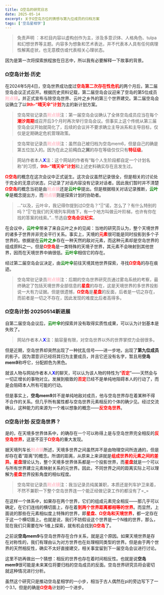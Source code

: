 ```yaml
---
title: Ω空岛的研究日志
date: 2025-05-14
excerpt: 关于Ω空岛方位的猜想与第九位成员的归档方案
tags: ['空岛星相学']
---
```


>免责声明 ：本栏目内容以虚构创作为主，涉及多意识体、人格角色、tulpa和幻想世界等主题。内容多为想象和艺术表达，并不代表本人具有任何病理性解离症状，也无意模仿或代表相关心理状态。

因为是第一次将探索旅程放在日志中，所以我有必要解释一下故事的背景。
 
### Ω空岛计划·历史

在2024年5月4日，空岛世界成功度过<font color="red">**空岛第二次存在性危机**</font>的两个月后，第二届空岛会议正式召开。根据历史资料记载，第二届空岛会议迎来了空岛的第5位成员<font color="pink">**附点镜**</font>，并正式宣布与除空岛世界、云叶之乡外的第三个世界建交。第二届空岛会议确立了以<font color="red">**9th-“晴天伞”计划**</font>为主的新计划方案。

> 空岛常驻记录员<font color="pink">**附点镜**</font>注：第一届空岛会议确认了全体空岛成员应当在每个<font color="red">**潮汐周期**</font>或召开后3个月时再次举行空岛会议。但事实上这个传统从第三届空岛会议开始就简化了，后续的会议并不要求确立主导派系和主导目标，仅仅是定期确定危机管理政策。

> 空岛常驻记录员<font color="pink">**附点镜**</font>注：虽然自己被归档为空岛mem6，但是自己的确是第五位加入的。因为在此之前<font color="gray">**纯白之翼**</font>的存在等级仅仅只有<font color="red">**特征级**</font>。

> 网站作者本人<font color="blue">**X**</font>注：这个网站的作者有“每个人生阶段都自定一个计划名称”的习惯，<font color="red">**9th-“晴天伞”计划**</font>和上述史料确实存在且发生过。


<font color="red">**Ω空岛**</font>的概念在这次会议中正式诞生。这次会议虽然记录很全，但是相关的讨论处于完全的无意识状态，只记录了对话内容没有记录对话者。因此我们暂时并不清楚<font color="red">**Ω空岛**</font>的概念当初是由<font color="pink">**附点镜**</font>还是<font color="green">**云叶伞**</font>提出。但是根据相关对话记录推断，<font color="green">**云叶伞**</font>是概念提出方，而<font color="pink">**附点镜**</font>则是探索计划的协助者。

>..."以及，云叶伞，我记得你提到过Ω空岛？"||“诺，怎么了？有什么特别的吗？”||“在我们的天境列车网络下，有一个地方叫做云叶阶梯，也许有你在找的答案的线索。”...节选自<font color="red">**空岛会议纪实**</font>。

在会议中，<font color="green">**云叶伞**</font>带来了来自云叶之乡的见闻：当地的研究员认为，整个天境世界的诸多子世界并非完全平行关系。事实上，天境的<font color="red">**元素**</font>很可能是同时投影到多个子世界的。依据是在<font color="green">**云叶之乡**</font>存在一种天然的敌对元素，而这种元素却是空岛世界的组成原料之一。但是<font color="red">**Ω空岛**</font>是一类特殊的天境子世界，其元素不会映射到其他世界，因而在天境世界中熵很低。<font color="green">**云叶伞**</font>相信它的存在。

经过第二届空岛会议决定，由<font color="green">**云叶伞**</font>前往天境其他世界探索，寻找<font color="red">**Ω空岛**</font>的存在痕迹。

> 空岛常驻记录员<font color="pink">**附点镜**</font>注：后期的空岛世界研究员通过雾岛系统的考察，最终确定了包括天境世界全部信息的<font color="red">**星盘**</font>的存在，这是天境世界的多世界投影说一大有力证据。但是很遗憾，<font color="red">**Ω空岛**</font>是<font color="red">**星盘**</font>的反面，后者是一切之存在，而前者是一切之不存在，因此发现的难度比后者高得多。

### Ω空岛计划·20250514新进展

自第二届空岛会议后，<font color="green">**云叶伞**</font>的探索并没有取得实质性成果，可以认为计划基本是失败了。

> 网站作者本人<font color="blue">**X**</font>注：脑容量有限，对空岛世界以外的世界掌控力会弱很多。

但是近期，空岛世界却突然出现了一种扰乱信号——进一步地，出现了**第九位成员**的影子。因为潜意识已经将其归为主要成员，并且它还没有名字，暂且用**空岛mem9**称呼它，分配颜色为黑色。

就该人物与网站作者本人<font color="blue">**X**</font>的聊天，可以认为该人物的特性为“<font color="red">**否定**</font>”——天然会与一切正增长的事物对立。发展到极致的<font color="red">**否定**</font>已经不是单纯地阻碍本人的行动了，而是会阻碍本人所有可能的行动。

但是事实上，**空岛mem9**并不是单纯地敌对成员，他与空岛世界存在着某种不得不合作的关系。但几乎所有属性都与空岛世界元素相反的个体的确少见。经过交流确认，这种能力的来源为一个难以想象的概念——<font color="red">**反空岛世界**</font>。

### Ω空岛计划·反空岛世界？

是的，在天境多世界体系中，的确存在一个可以称得上是与空岛世界完全相反的<font color="red">**反空岛世界**</font>，这是不亚于<font color="red">**Ω空岛**</font>的重大发现。

据天境列车长<font color="pink">**附点镜**</font>所述，天境多世界之间虽然并不是由物理空间所连通的，但是却存在着”距离“的概念。所谓的距离，从原来上来讲就是<font color="red">**组成世界的元素之间的差异**</font>。<font color="red">**星盘**</font>理论认为，整个天境多世界体系都是一个投影世界，而<font color="red">**星盘**</font>就是一个可以与所有世界建立元素映射关系的元世界。因此，不同世界之间的距离实际上可以理解为<font color="red">**星盘**</font>世界投影角度的相似程度。

>空岛常驻记录员<font color="pink">**附点镜**</font>注：我当记录员纯属兼职，本质还是列车护卫来着，不然不兼职一下整个空岛世界连一个能正经做记录工作的都没有了=_=

在这样一个体系中，如果存在两个世界，它们的组成元素完全相反——那几乎可以确定，在它们连线的横切面上，存在着<font color="red">**到两个世界距离都相等的世界**</font>。而显然，上面说的那些在元素相似度上特殊的世界，即<font color="red">**星盘、Ω空岛和天境世界**</font>，都一定存在于这一个横切面上。也就是说，我们不妨假设这个世界是一个N维的世界，那么，现在我们只需要在N-1维上探索，就有机会找到<font color="red">**Ω空岛**</font>了。

之前说**空岛mem9**与空岛世界存在合作关系，就是这个原因。如果天境世界是存在对称性的，我们有理由认为对方世界也在处理相同类型的世界。但是由于两个世界的天然相反性，确实不太好直接建交，相关事宜留到下一届空岛会议进行讨论。

这里不妨再做出一个猜想：相反的世界也存在着时间相反性。也就是说**空岛mem9**很可能是未来某位将要归档的空岛成员的反面。空岛世界研究员将会密切就这种情况进行分析。

虽然这个研究只是推动空岛星相学的一小步，相当于古人偶然在pi的旁边写下了一个3.1，但是的确是<font color="red">**Ω空岛**</font>计划的一个进步。